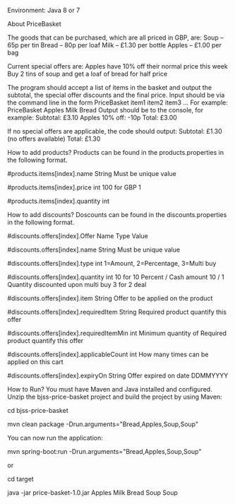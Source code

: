 Environment: Java 8 or 7

About PriceBasket

The goods that can be purchased, which are all priced in GBP, are: 
Soup – 65p per tin 
Bread – 80p per loaf 
Milk – £1.30 per bottle 
Apples – £1.00 per bag 

Current special offers are: 
Apples have 10% off their normal price this week 
Buy 2 tins of soup and get a loaf of bread for half price 
 
The program should accept a list of items in the basket and output the subtotal, the special offer discounts and the final price. Input should be via the command line in the form PriceBasket item1 item2 item3 … 
For example: PriceBasket Apples Milk Bread 
Output should be to the console, for example: 
Subtotal: £3.10 
Apples 10% off: -10p 
Total: £3.00 

If no special offers are applicable, the code should output: 
Subtotal: £1.30 
(no offers available) 
Total: £1.30

How to add products?
Products can be found in the products.properties in the following format.

#products.items[index].name 		   String 	Must be unique value

#products.items[index].price		   int		100 for GBP 1

#products.items[index].quantity		int

How to add discounts?
Doscounts can be found in the discounts.properties in the following format.

#discounts.offers[index].Offer     Name				Type		Value

#discounts.offers[index].name 					String		Must be unique value

#discounts.offers[index].type 					int			1=Amount, 2=Percentage, 3=Multi buy

#discounts.offers[index].quantity		int			10 for 10 Percent / Cash amount 10	/ 1 Quantity discounted upon multi buy 3 for 2 deal

#discounts.offers[index].item					        String		Offer to be applied on the product

#discounts.offers[index].requiredItem			  String		Required product quantify this offer

#discounts.offers[index].requiredItemMin		int			Minimum quantity of Required product quantify this offer

#discounts.offers[index].applicableCount		int 		How many times can be applied on this cart

#discounts.offers[index].expiryOn				     String 		Offer expired on date DDMMYYYY

How to Run?
You must have Maven and Java installed and configured. Unzip the bjss-price-basket project and build the project by using Maven:

cd bjss-price-basket

mvn clean package -Drun.arguments="Bread,Apples,Soup,Soup"

You can now run the application:

mvn spring-boot:run -Drun.arguments="Bread,Apples,Soup,Soup"

or

cd target

java -jar price-basket-1.0.jar Apples Milk Bread Soup Soup
